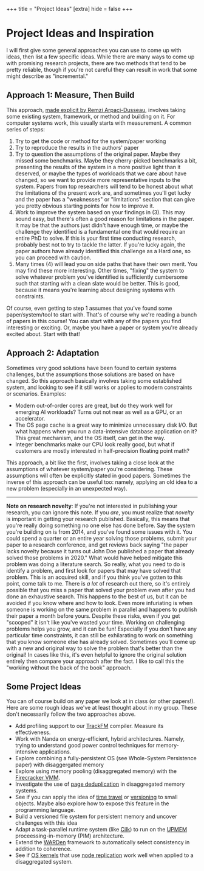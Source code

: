 +++
title = "Project Ideas"
[extra]
hide = false
+++

# Project Ideas and Inspiration

I will first give some general approaches you can use to come up with ideas, then list a few specific ideas. 
While there are many ways to come up with promising research projects, there are two methods that tend to be
pretty reliable, though if you're not careful they can result in work that some might describe as "incremental." 

## Approach 1: Measure, Then Build
This approach, [made explicit by Remzi Arpaci-Dusseau][measure], involves taking some existing system, framework, or method
and building on it. For computer systems work, this usually starts with measurement. A common series of steps:
1. Try to get the code or method for the system/paper working
2. Try to reproduce the results in the authors' paper
3. Try to question the assumptions of the original paper. Maybe they missed some benchmarks. Maybe they cherry-picked benchmarks a bit, presenting the results of the system in a more positive light than it deserved, or maybe the types of workloads that we care about have changed, so we want to provide more representative inputs to the system. Papers from top researchers will tend to be honest about what the limitations of the present work are, and sometimes you'll get lucky and the paper has a "weaknesses" or "limitations" section that can give you pretty obvious starting points for how to improve it. 
4. Work to improve the system based on your findings in (3). This may sound easy, but there's often a good reason for limitations in the paper. It may be that the authors just didn't have enough time, or maybe the challenge they identified is a fundamental one that would require an entire PhD to solve. If this is your first time conducting research, probably best not to try to tackle the latter. If you're lucky again, the paper authors have already identified this challenge as a Hard one, so you can proceed with caution. 
5. Many times (4) will lead you on side paths that have their own merit. You may find these more interesting. Other times, "fixing" the system to solve whatever problem you've identified is sufficiently cumbersome such that starting with a clean slate would be better. This is good, because it means you're learning about designing systems with constraints. 

Of course, even getting to step 1 assumes that you've found some paper/system/tool to start with. That's of course why we're reading a bunch of papers in this course! You can start with any of the papers you find interesting or exciting. Or, maybe you have a paper or system you're already excited about. Start with that!

## Approach 2: Adaptation
Sometimes very good solutions have been found to certain systems challenges, but
the assumptions those solutions are based on have changed. So this approach basically
involves taking some established system, and looking to see if it still works or applies
to modern constraints or scenarios. Examples:
* Modern out-of-order cores are great, but do they work well for emerging AI workloads? Turns out not near as well
as a GPU, or an accelerator. 
* The OS page cache is a great way to minimize unnecessary disk I/O. But what happens when you run a data-intensive
database application on it? This great mechanism, and the OS itself, can get in the way. 
* Integer benchmarks make our CPU look really good, but what if customers are mostly interested in half-precision 
floating point math? 

This approach, a bit like the first, involves taking a close look at the assumptions of whatever system/paper
you're considering. These assumptions will often be explicitly stated in good papers. Sometimes the inverse
of this approach can be useful too: namely, applying an old idea to a new problem (especially in an unexpected way).

-----------

**Note on research novelty**: If you're not interested in publishing your research, you
can ignore this note. If you _are_, you must realize that _novelty_ is
important in getting your research published. Basically, this means that you're
really doing something no one else has done before. Say the system you're
building on is from 2014, and you've found some issues with it. You could spend
a quarter or an entire year solving those problems, submit your paper to a research conference,
and get reviews back saying "the paper lacks novelty because it turns out John
Doe published a paper that already solved those problems in 2020." What would
have helped mitigate this problem was doing a literature search. So really,
what you need to do is identify a problem, and first look for papers that may
have solved that problem. This is an acquired skill, and if you think you've
gotten to this point, come talk to me. There is _a lot_ of research out there,
so it's entirely possible that you miss a paper that solved your problem even
after you had done an exhaustive search. This happens to the best of us, but it can
be avoided if you know where and how to look. Even more infuriating is when
someone is working on the same problem in parallel and happens to publish their paper
a month before yours. Despite these risks, even if you get "scooped" it isn't like you've wasted your
time. Working on challenging problems helps you grow, and it can be fun! Especially
if you don't have any particular time constraints, it can still be exhilarating to 
work on something that you know someone else has already solved. Sometimes you'll come up
with a new and original way to solve the problem that's better than the original! In cases like this,
it's even helpful to ignore the original solution entirely then compare your approach after the fact. 
I like to call this the "working without the back of the book" approach. 

[measure]: https://www.usenix.org/conference/atc19/presentation/keynote

## Some Project Ideas
You can of course build on any paper we look at in class (or other papers!). Here are some rough ideas
we've at least thought about in my group. These don't necessarily follow the two approaches above.

- Add profiling support to our [TrackFM](https://dl.acm.org/doi/10.1145/3617232.3624856) compiler. Measure its effectiveness.
- Work with Nanda on energy-efficient, hybrid architectures. Namely, trying to understand good power control techniques for memory-intensive applications. 
- Explore combining a fully-persistent OS (see Whole-System Persistence paper) with disaggergated memory
- Explore using memory pooling (disaggregated memory) with the [Firecracker VMM](https://aws.amazon.com/blogs/aws/firecracker-lightweight-virtualization-for-serverless-computing/).
- Investigate the use of [page deduplication](https://en.wikipedia.org/wiki/Kernel_same-page_merging) in disaggregated memory systems. 
- See if you can apply the idea of [time travel](https://www.usenix.org/conference/2005-usenix-annual-technical-conference/debugging-operating-systems-time-traveling) or [versioning](https://en.wikipedia.org/wiki/Versioning_file_system) to small objects. Maybe also explore how to expose this feature in the programming language. 
- Build a versioned file system for persistent memory and uncover challenges with this idea
- Adapt a task-parallel runtime system (like [Cilk](https://cilk.mit.edu/runtime/)) to run on the [UPMEM](https://www.upmem.com/) proceessing-in-memory (PIM) architecture. 
- Extend the [WARDen](https://conf.researchr.org/details/cgo-2023/cgo-2023-main-conference/8/WARDen-Specializing-Cache-Coherence-for-High-Level-Parallel-Languages) framework to automatically select consistency in addition to coherence. 
- See if [OS kernels](https://www.usenix.org/conference/osdi21/presentation/bhardwaj) that use [node replication](https://cs.brown.edu/~irina/papers/asplos2017-final.pdf) work well when applied to a disaggregated system.
